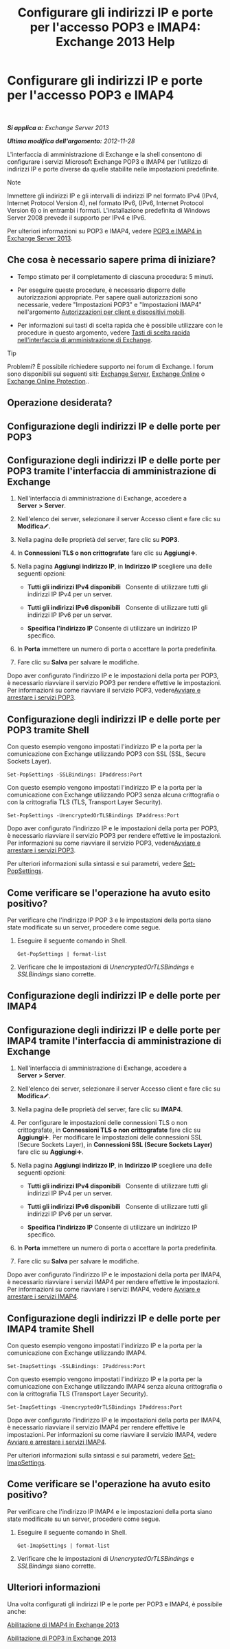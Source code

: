 ﻿---
title: "Configurare gli indirizzi IP e porte per l'accesso POP3 e IMAP4: Exchange 2013 Help"
TOCTitle: Configurare gli indirizzi IP e porte per l'accesso POP3 e IMAP4
ms:assetid: 8292747b-6626-4d7f-ba73-1e17f5d99fa4
ms:mtpsurl: https://technet.microsoft.com/it-it/library/Bb123530(v=EXCHG.150)
ms:contentKeyID: 50555619
ms.date: 05/22/2018
mtps_version: v=EXCHG.150
ms.translationtype: MT
---

# Configurare gli indirizzi IP e porte per l'accesso POP3 e IMAP4

 

_**Si applica a:** Exchange Server 2013_

_**Ultima modifica dell'argomento:** 2012-11-28_

L'interfaccia di amministrazione di Exchange e la shell consentono di configurare i servizi Microsoft Exchange POP3 e IMAP4 per l'utilizzo di indirizzi IP e porte diverse da quelle stabilite nelle impostazioni predefinite.


> [!NOTE]
> Immettere gli indirizzi&nbsp;IP e gli intervalli di indirizzi&nbsp;IP nel formato IPv4 (IPv4, Internet Protocol Version&nbsp;4), nel formato IPv6, (IPv6, Internet Protocol Version&nbsp;6) o in entrambi i formati. L'installazione predefinita di Windows Server 2008 prevede il supporto per IPv4 e IPv6.



Per ulteriori informazioni su POP3 e IMAP4, vedere [POP3 e IMAP4 in Exchange Server 2013](pop3-and-imap4-in-exchange-server-2013-exchange-2013-help.md).

## Che cosa è necessario sapere prima di iniziare?

  - Tempo stimato per il completamento di ciascuna procedura: 5 minuti.

  - Per eseguire queste procedure, è necessario disporre delle autorizzazioni appropriate. Per sapere quali autorizzazioni sono necessarie, vedere "Impostazioni POP3" e "Impostazioni IMAP4" nell'argomento [Autorizzazioni per client e dispositivi mobili](clients-and-mobile-devices-permissions-exchange-2013-help.md).

  - Per informazioni sui tasti di scelta rapida che è possibile utilizzare con le procedure in questo argomento, vedere [Tasti di scelta rapida nell'interfaccia di amministrazione di Exchange](keyboard-shortcuts-in-the-exchange-admin-center-exchange-online-protection-help.md).


> [!TIP]
> Problemi? È possibile richiedere supporto nei forum di Exchange. I forum sono disponibili sui seguenti siti: <A href="https://go.microsoft.com/fwlink/p/?linkid=60612">Exchange Server</A>, <A href="https://go.microsoft.com/fwlink/p/?linkid=267542">Exchange Online</A> o <A href="https://go.microsoft.com/fwlink/p/?linkid=285351">Exchange Online Protection</A>..



## Operazione desiderata?

## Configurazione degli indirizzi IP e delle porte per POP3

## Configurazione degli indirizzi IP e delle porte per POP3 tramite l'interfaccia di amministrazione di Exchange

1.  Nell'interfaccia di amministrazione di Exchange, accedere a **Server** **\>** **Server**.

2.  Nell'elenco dei server, selezionare il server Accesso client e fare clic su **Modifica**![Icona Modifica](images/JJ218640.6f53ccb2-1f13-4c02-bea0-30690e6ea71d(EXCHG.150).gif "Icona Modifica").

3.  Nella pagina delle proprietà del server, fare clic su **POP3**.

4.  In **Connessioni TLS o non crittografate** fare clic su **Aggiungi**![Icona Aggiungi](images/JJ218640.c1e75329-d6d7-4073-a27d-498590bbb558(EXCHG.150).gif "Icona Aggiungi").

5.  Nella pagina **Aggiungi indirizzo IP**, in **Indirizzo IP** scegliere una delle seguenti opzioni:
    
      - **Tutti gli indirizzi IPv4 disponibili**   Consente di utilizzare tutti gli indirizzi IP IPv4 per un server.
    
      - **Tutti gli indirizzi IPv6 disponibili**   Consente di utilizzare tutti gli indirizzi IP IPv6 per un server.
    
      - **Specifica l'indirizzo IP** Consente di utilizzare un indirizzo IP specifico.

6.  In **Porta** immettere un numero di porta o accettare la porta predefinita.

7.  Fare clic su **Salva** per salvare le modifiche.

Dopo aver configurato l'indirizzo IP e le impostazioni della porta per POP3, è necessario riavviare il servizio POP3 per rendere effettive le impostazioni. Per informazioni su come riavviare il servizio POP3, vedere[Avviare e arrestare i servizi POP3](start-and-stop-the-pop3-services-exchange-2013-help.md).

## Configurazione degli indirizzi IP e delle porte per POP3 tramite Shell

Con questo esempio vengono impostati l'indirizzo IP e la porta per la comunicazione con Exchange utilizzando POP3 con SSL (SSL, Secure Sockets Layer).

    Set-PopSettings -SSLBindings: IPaddress:Port

Con questo esempio vengono impostati l'indirizzo IP e la porta per la comunicazione con Exchange utilizzando POP3 senza alcuna crittografia o con la crittografia TLS (TLS, Transport Layer Security).

    Set-PopSettings -UnencryptedOrTLSBindings IPaddress:Port

Dopo aver configurato l'indirizzo IP e le impostazioni della porta per POP3, è necessario riavviare il servizio POP3 per rendere effettive le impostazioni. Per informazioni su come riavviare il servizio POP3, vedere[Avviare e arrestare i servizi POP3](start-and-stop-the-pop3-services-exchange-2013-help.md).

Per ulteriori informazioni sulla sintassi e sui parametri, vedere [Set-PopSettings](https://technet.microsoft.com/it-it/library/aa997154\(v=exchg.150\)).

## Come verificare se l'operazione ha avuto esito positivo?

Per verificare che l'indirizzo IP POP 3 e le impostazioni della porta siano state modificate su un server, procedere come segue.

1.  Eseguire il seguente comando in Shell.
    
        Get-PopSettings | format-list

2.  Verificare che le impostazioni di *UnencryptedOrTLSBindings* e *SSLBindings* siano corrette.

## Configurazione degli indirizzi IP e delle porte per IMAP4

## Configurazione degli indirizzi IP e delle porte per IMAP4 tramite l'interfaccia di amministrazione di Exchange

1.  Nell'interfaccia di amministrazione di Exchange, accedere a **Server** **\>** **Server**.

2.  Nell'elenco dei server, selezionare il server Accesso client e fare clic su **Modifica**![Icona Modifica](images/JJ218640.6f53ccb2-1f13-4c02-bea0-30690e6ea71d(EXCHG.150).gif "Icona Modifica").

3.  Nella pagina delle proprietà del server, fare clic su **IMAP4**.

4.  Per configurare le impostazioni delle connessioni TLS o non crittografate, in **Connessioni TLS o non crittografate** fare clic su **Aggiungi**![Icona Aggiungi](images/JJ218640.c1e75329-d6d7-4073-a27d-498590bbb558(EXCHG.150).gif "Icona Aggiungi"). Per modificare le impostazioni delle connessioni SSL (Secure Sockets Layer), in **Connessioni SSL (Secure Sockets Layer)** fare clic su **Aggiungi**![Icona Aggiungi](images/JJ218640.c1e75329-d6d7-4073-a27d-498590bbb558(EXCHG.150).gif "Icona Aggiungi").

5.  Nella pagina **Aggiungi indirizzo IP**, in **Indirizzo IP** scegliere una delle seguenti opzioni:
    
      - **Tutti gli indirizzi IPv4 disponibili**   Consente di utilizzare tutti gli indirizzi IP IPv4 per un server.
    
      - **Tutti gli indirizzi IPv6 disponibili**   Consente di utilizzare tutti gli indirizzi IP IPv6 per un server.
    
      - **Specifica l'indirizzo IP** Consente di utilizzare un indirizzo IP specifico.

6.  In **Porta** immettere un numero di porta o accettare la porta predefinita.

7.  Fare clic su **Salva** per salvare le modifiche.

Dopo aver configurato l'indirizzo IP e le impostazioni della porta per IMAP4, è necessario riavviare i servizi IMAP4 per rendere effettive le impostazioni. Per informazioni su come riavviare i servizi IMAP4, vedere [Avviare e arrestare i servizi IMAP4](start-and-stop-the-imap4-services-exchange-2013-help.md).

## Configurazione degli indirizzi IP e delle porte per IMAP4 tramite Shell

Con questo esempio vengono impostati l'indirizzo IP e la porta per la comunicazione con Exchange utilizzando IMAP4.

    Set-ImapSettings -SSLBindings: IPaddress:Port

Con questo esempio vengono impostati l'indirizzo IP e la porta per la comunicazione con Exchange utilizzando IMAP4 senza alcuna crittografia o con la crittografia TLS (Transport Layer Security).

    Set-ImapSettings -UnencryptedOrTLSBindings IPaddress:Port 

Dopo aver configurato l'indirizzo IP e le impostazioni della porta per IMAP4, è necessario riavviare il servizio IMAP4 per rendere effettive le impostazioni. Per informazioni su come riavviare il servizio IMAP4, vedere [Avviare e arrestare i servizi IMAP4](start-and-stop-the-imap4-services-exchange-2013-help.md).

Per ulteriori informazioni sulla sintassi e sui parametri, vedere [Set-ImapSettings](https://technet.microsoft.com/it-it/library/aa998252\(v=exchg.150\)).

## Come verificare se l'operazione ha avuto esito positivo?

Per verificare che l'indirizzo IP IMAP4 e le impostazioni della porta siano state modificate su un server, procedere come segue.

1.  Eseguire il seguente comando in Shell.
    
        Get-ImapSettings | format-list

2.  Verificare che le impostazioni di *UnencryptedOrTLSBindings* e *SSLBindings* siano corrette.

## Ulteriori informazioni

Una volta configurati gli indirizzi IP e le porte per POP3 e IMAP4, è possibile anche:

[Abilitazione di IMAP4 in Exchange 2013](enable-imap4-in-exchange-2013-exchange-2013-help.md)

[Abilitazione di POP3 in Exchange 2013](enable-pop3-in-exchange-2013-exchange-2013-help.md)

